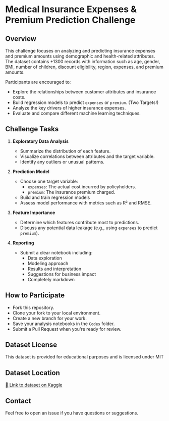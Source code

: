 # Medical Insurance Expenses & Premium Prediction Challenge

## Overview

This challenge focuses on analyzing and predicting insurance expenses and premium amounts using demographic and health-related attributes. The dataset contains +1300 records with information such as age, gender, BMI, number of children, discount eligibility, region, expenses, and premium amounts.

Participants are encouraged to:

- Explore the relationships between customer attributes and insurance costs.
- Build regression models to predict `expenses` or `premium`. (Two Targets!)
- Analyze the key drivers of higher insurance expenses.
- Evaluate and compare different machine learning techniques.

## Challenge Tasks

1. **Exploratory Data Analysis**
   - Summarize the distribution of each feature.
   - Visualize correlations between attributes and the target variable.
   - Identify any outliers or unusual patterns.

2. **Prediction Model**
   - Choose one target variable:
     - `expenses`: The actual cost incurred by policyholders.
     - `premium`: The insurance premium charged.
   - Build and train regression models 
   - Assess model performance with metrics such as R² and RMSE.

3. **Feature Importance**
   - Determine which features contribute most to predictions.
   - Discuss any potential data leakage (e.g., using `expenses` to predict `premium`).

4. **Reporting**
   - Submit a clear notebook including:
     - Data exploration
     - Modeling approach
     - Results and interpretation
     - Suggestions for business impact
     - Completely markdown

## How to Participate

- Fork this repository.
- Clone your fork to your local environment.
- Create a new branch for your work.
- Save your analysis notebooks in the `Codes` folder.
- Submit a Pull Request when you're ready for review.

## Dataset License

This dataset is provided for educational purposes and is licensed under MIT

## Dataset Location

[🔗 Link to dataset on Kaggle](https://www.kaggle.com/datasets/imtkaggleteam/health-insurance-dataset)

## Contact

Feel free to open an issue if you have questions or suggestions.

